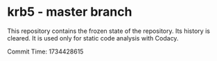 # krb5 - master branch

This repository contains the frozen state of the repository.
Its history is cleared. It is used only for static code
analysis with Codacy.

Commit Time: 1734428615